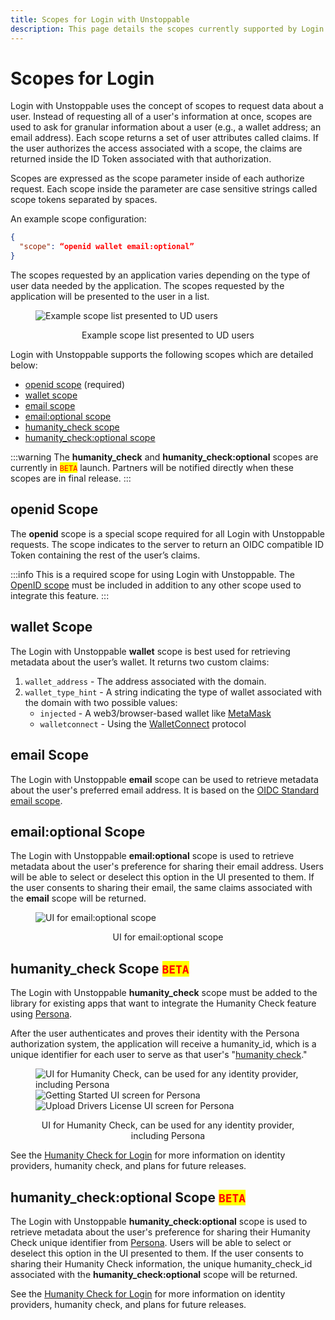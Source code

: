 ```yaml
---
title: Scopes for Login with Unstoppable
description: This page details the scopes currently supported by Login with Unstoppable.
---
```


# Scopes for Login

Login with Unstoppable uses the concept of scopes to request data about a user. Instead of requesting all of a user's information at once, scopes are used to ask for granular information about a user (e.g., a wallet address; an email address). Each scope returns a set of user attributes called claims. If the user authorizes the access associated with a scope, the claims are returned inside the ID Token associated with that authorization.

Scopes are expressed as the scope parameter inside of each authorize request. Each scope inside the parameter are case sensitive strings called scope tokens separated by spaces.

An example scope configuration:

```json
{
  "scope": “openid wallet email:optional”
}
```

The scopes requested by an application varies depending on the type of user data needed by the application. The scopes requested by the application will be presented to the user in a list.

<figure>

![Example scope list presented to UD users](/images/consent-screen-marked-v2.png '#display=block;margin-left=auto;margin-right=auto;width=40%;')
	
<figcaption style="text-align: center">Example scope list presented to UD users</figcaption>
</figure>

Login with Unstoppable supports the following scopes which are detailed below:&#x20;

* [openid scope](scopes-for-login.md#openid-scope) (required)
* [wallet scope](scopes-for-login.md#wallet-scope)
* [email scope](scopes-for-login.md#email-scope)
* [email:optional scope](scopes-for-login.md#emailoptional-scope)
* [humanity_check scope](scopes-for-login.md#humanitycheck-scope-mark-style"colorred"betamark)
* [humanity_check:optional scope](scopes-for-login.md#humanitycheckoptional-scope-mark-style"colorred"betamark)

:::warning
The **humanity_check** and **humanity_check:optional** scopes are currently in <mark style="color:red;">`BETA`</mark> launch. Partners will be notified directly when these scopes are in final release.
:::

## openid Scope

The **openid** scope is a special scope required for all Login with Unstoppable requests. The scope indicates to the server to return an OIDC compatible ID Token containing the rest of the user’s claims.

:::info
This is a required scope for using Login with Unstoppable. The [OpenID scope](https://auth0.com/docs/configure/apis/scopes/openid-connect-scopes) must be included in addition to any other scope used to integrate this feature.
:::

## wallet Scope

The Login with Unstoppable **wallet** scope is best used for retrieving metadata about the user’s wallet. It returns two custom claims:

1. `wallet_address` - The address associated with the domain.
2. `wallet_type_hint` - A string indicating the type of wallet associated with the domain with two possible values:
   * `injected` - A web3/browser-based wallet like [MetaMask](https://docs.metamask.io/guide/)
   * `walletconnect` - Using the [WalletConnect](https://walletconnect.org) protocol

## email Scope

The Login with Unstoppable **email** scope can be used to retrieve metadata about the user's preferred email address. It is based on the [OIDC Standard email scope](https://openid.net/specs/openid-connect-basic-1_0.html#Scopes).

## email:optional Scope

The Login with Unstoppable **email:optional** scope is used to retrieve metadata about the user's preference for sharing their email address. Users will be able to select or deselect this option in the UI presented to them. If the user consents to sharing their email, the same claims associated with the **email** scope will be returned.&#x20;

<figure>

![UI for email:optional scope](/images/email_optional_scope-small.jpg '#display=block;margin-left=auto;margin-right=auto;width=30%;')
	
<figcaption style="text-align: center">UI for email:optional scope</figcaption>
</figure>

## humanity_check Scope <mark style="color:red;">`BETA`</mark>

The Login with Unstoppable **humanity_check** scope must be added to the library for existing apps that want to integrate the Humanity Check feature using [Persona](https://withpersona.com).&#x20;

After the user authenticates and proves their identity with the Persona authorization system, the application will receive a humanity_id, which is a unique identifier for each user to serve as that user's "[humanity check](humanity-check-for-login.md#persona)."

<figure>

![UI for Humanity Check, can be used for any identity provider, including Persona](/images/humanity-check-optional.png '#display=inline-block;padding=0px;width=33%;') ![Getting Started UI screen for Persona](/images/persona_getting_started.png '#display=inline-block;padding=0px;width=33%;') ![Upload Drivers License UI screen for Persona](/images/persona_front_drivers_license.png '#display=inline-block;padding=0px;width=33%;')
	
<figcaption style="text-align: center">UI for Humanity Check, can be used for any identity provider, including Persona</figcaption>
</figure>

See the [Humanity Check for Login](humanity-check-for-login.md) for more information on identity providers, humanity check, and plans for future releases.

## humanity_check:optional Scope <mark style="color:red;">`BETA`</mark>

The Login with Unstoppable **humanity_check:optional** scope is used to retrieve metadata about the user's preference for sharing their Humanity Check unique identifier from [Persona](https://withpersona.com). Users will be able to select or deselect this option in the UI presented to them. If the user consents to sharing their Humanity Check information, the unique humanity_check_id associated with the **humanity_check:optional** scope will be returned.&#x20;

See the [Humanity Check for Login](humanity-check-for-login.md) for more information on identity providers, humanity check, and plans for future releases.
